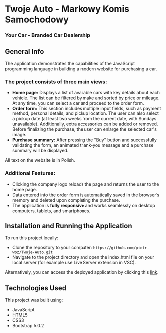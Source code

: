 # Twoje Auto - Markowy Komis Samochodowy
### Your Car - Branded Car Dealership


## General Info
The application demonstrates the capabilities of the JavaScript programming language in building a modern website for purchasing a car.

### The project consists of three main views:
* **Home page:** Displays a list of available cars with key details about each vehicle. The list can be filtered by make and sorted by price or mileage. At any time, you can select a car and proceed to the order form.
* **Order form:** This section includes multiple input fields, such as payment method, personal details, and pickup location. The user can also select a pickup date (at least two weeks from the current date, with Sundays unavailable). Additionally, extra accessories can be added or removed. Before finalizing the purchase, the user can enlarge the selected car's image.
* **Purchase summary:** After pressing the "Buy" button and successfully validating the form, an animated thank-you message and a purchase summary will be displayed.

All text on the website is in Polish.

### Additional Features:
* Clicking the company logo reloads the page and returns the user to the home page.
* Data entered into the order form is automatically saved in the browser’s memory and deleted upon completing the purchase.
* The application is **fully responsive** and works seamlessly on desktop computers, tablets, and smartphones.

## Installation and Running the Application
To run this project locally:
* Clone the repository to your computer: `https://github.com/piotr-woz/Twoje-Auto.git`
* Navigate to the project directory and open the index.html file on your local server (for example use Live Server extension in VSC).

Alternatively, you can access the deployed application by clicking this [link](https://piotr-woz.github.io/Twoje-Auto/).

## Technologies Used
This project was built using:

* JavaScript
* HTML5
* CSS3
* Bootstrap 5.0.2
